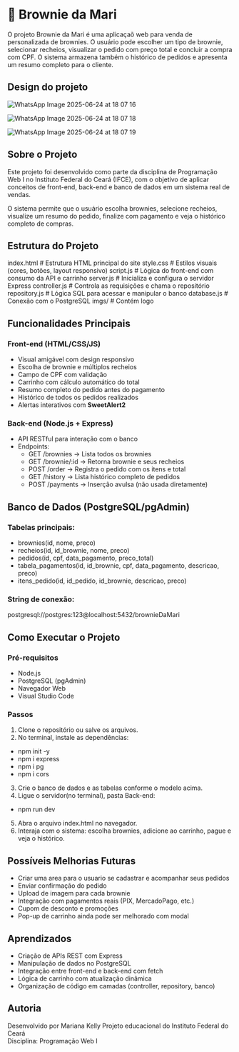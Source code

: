 # 🍫 Brownie da Mari

O projeto Brownie da Mari é uma aplicaçaõ web para venda de personalizada de brownies. O usuário pode escolher  um tipo de brownie, selecionar recheios, visualizar o pedido com preço total e concluir a compra com CPF. O sistema armazena também o histórico de pedidos e apresenta um resumo completo para o cliente.

## Design do projeto

![WhatsApp Image 2025-06-24 at 18 07 16](https://github.com/user-attachments/assets/27b9a2b9-bb16-4fed-8ff6-bdce22b7769b)

![WhatsApp Image 2025-06-24 at 18 07 18](https://github.com/user-attachments/assets/9d229171-3bb2-4473-890e-d43d6307c611)

![WhatsApp Image 2025-06-24 at 18 07 19](https://github.com/user-attachments/assets/8c4a9ceb-81ba-4d67-9717-7e2f47701a6c)


## Sobre o Projeto

Este projeto foi desenvolvido como parte da disciplina de Programação Web I no Instituto Federal do Ceará (IFCE), com o objetivo de aplicar conceitos de front-end, back-end e banco de dados em um sistema real de vendas.

O sistema permite que o usuário escolha brownies, selecione recheios, visualize um resumo do pedido, finalize com pagamento e veja o histórico completo de compras.



## Estrutura do Projeto


 index.html          # Estrutura HTML principal do site
 style.css           # Estilos visuais (cores, botões, layout responsivo)
 script.js           # Lógica do front-end com consumo da API e carrinho
 server.js           # Inicializa e configura o servidor Express
 controller.js       # Controla as requisições e chama o repositório
 repository.js       # Lógica SQL para acessar e manipular o banco
 database.js         # Conexão com o PostgreSQL
 imgs/               # Contém logo



## Funcionalidades Principais

### Front-end (HTML/CSS/JS)

- Visual amigável com design responsivo
- Escolha de brownie e múltiplos recheios
- Campo de CPF com validação
- Carrinho com cálculo automático do total
- Resumo completo do pedido antes do pagamento
- Histórico de todos os pedidos realizados
- Alertas interativos com **SweetAlert2**


### Back-end (Node.js + Express)

- API RESTful para interação com o banco
- Endpoints:
  - GET /brownies → Lista todos os brownies
  - GET /brownie/:id → Retorna brownie e seus recheios
  - POST /order → Registra o pedido com os itens e total
  - GET /history → Lista histórico completo de pedidos
  - POST /payments → Inserção avulsa (não usada diretamente)


## Banco de Dados (PostgreSQL/pgAdmin)

### Tabelas principais:
- brownies(id, nome, preco)
- recheios(id, id_brownie, nome, preco)
- pedidos(id, cpf, data_pagamento, preco_total)
- tabela_pagamentos(id, id_brownie, cpf, data_pagamento, descricao, preco)
- itens_pedido(id, id_pedido, id_brownie, descricao, preco)

### String de conexão:

postgresql://postgres:123@localhost:5432/brownieDaMari


## Como Executar o Projeto

### Pré-requisitos

- Node.js
- PostgreSQL (pgAdmin)
- Navegador Web
- Visual Studio Code 

### Passos

1. Clone o repositório ou salve os arquivos.
2. No terminal, instale as dependências:
   
  - npm init -y
  - npm i express
  - npm i pg
  - npm i cors
   
3. Crie o banco de dados e as tabelas conforme o modelo acima.
4. Ligue o servidor(no terminal), pasta Back-end:
   
  - npm run dev
   
5. Abra o arquivo index.html no navegador.
6. Interaja com o sistema: escolha brownies, adicione ao carrinho, pague e veja o histórico.


## Possíveis Melhorias Futuras

- Criar uma area para o usuario se cadastrar e acompanhar seus pedidos
- Enviar confirmação do pedido
- Upload de imagem para cada brownie
- Integração com pagamentos reais (PIX, MercadoPago, etc.)
- Cupom de desconto e promoções
- Pop-up de carrinho ainda pode ser melhorado com modal


## Aprendizados

- Criação de APIs REST com Express
- Manipulação de dados no PostgreSQL
- Integração entre front-end e back-end com fetch
- Lógica de carrinho com atualização dinâmica 
- Organização de código em camadas (controller, repository, banco)


## Autoria

Desenvolvido por Mariana Kelly
Projeto educacional do Instituto Federal do Ceará  
Disciplina: Programação Web I
